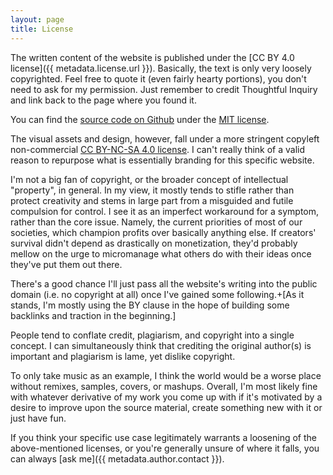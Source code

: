 ```yaml
---
layout: page
title: License
---
```


The written content of the website is published under the [CC BY 4.0 license]({{ metadata.license.url }}). Basically, the text is only very loosely copyrighted. Feel free to quote it (even fairly hearty portions), you don't need to ask for my permission. Just remember to credit Thoughtful Inquiry and link back to the page where you found it.

You can find the [source code on Github](https://github.com/ashtrail/thoughtfulinquiry.com) under the [MIT license](https://opensource.org/license/mit/).

The visual assets and design, however, fall under a more stringent copyleft non-commercial [CC BY-NC-SA 4.0 license](https://creativecommons.org/licenses/by-nc-sa/4.0/). I can't really think of a valid reason to repurpose what is essentially branding for this specific website.

I'm not a big fan of copyright, or the broader concept of intellectual "property", in general. In my view, it mostly tends to stifle rather than protect creativity and stems in large part from a misguided and futile compulsion for control. I see it as an imperfect workaround for a symptom, rather than the core issue. Namely, the current priorities of most of our societies, which champion profits over basically anything else. If creators' survival didn't depend as drastically on monetization, they'd probably mellow on the urge to micromanage what others do with their ideas once they've put them out there.

There's a good chance I'll just pass all the website's writing into the public domain (i.e. no copyright at all) once I've gained some following.+[As it stands, I'm mostly using the BY clause in the hope of building some backlinks and traction in the beginning.]

People tend to conflate credit, plagiarism, and copyright into a single concept. I can simultaneously think that crediting the original author(s) is important and plagiarism is lame, yet dislike copyright.

To only take music as an example, I think the world would be a worse place without remixes, samples, covers, or mashups. Overall, I'm most likely fine with whatever derivative of my work you come up with if it's motivated by a desire to improve upon the source material, create something new with it or just have fun.

If you think your specific use case legitimately warrants a loosening of the above-mentioned licenses, or you're generally unsure of where it falls, you can always [ask me]({{ metadata.author.contact }}).
